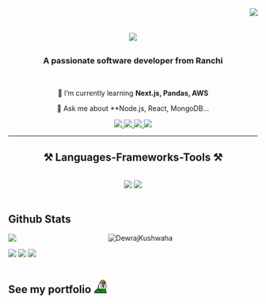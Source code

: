 <!--
<img src="https://rishavanand.github.io/static/images/greetings.gif" align="center" style="width: 100%" />
</br>
<h2> Connect with me on 👇</h2>
<a href="https://www.linkedin.com/in/dewrajkushwaha" target="_blank">
<img src="https://img.shields.io/badge/LinkedIn--blue" />
</a>
<a href="https://www.instagram.com/kushwaha02dew/" target="_blank">
<img src="https://img.shields.io/badge/Instagram--red" />
</a>


<br/> 


-->
<img align="right" src="https://visitor-badge.laobi.icu/badge?page_id=DewrajKushwaha.DewrajKushwaha" />

<h1 align="center">
    <img src="https://readme-typing-svg.herokuapp.com/?font=Righteous&size=35&center=true&vCenter=true&width=500&height=70&duration=5000&lines=Hi+There!+👋;+I'm+Dewraj+Kumar+Kushwaha!;" />
</h1>

<h3 align="center">A passionate software developer from Ranchi</h3>

<br/>

<div align="center">
 <!--
   🔭 I’m currently working on **a marketplace**   -->
 
 🌱 I’m currently learning **Next.js, Pandas, AWS**

💬 Ask me about **Node.js, React, MongoDB...
<!-- or anything [here](https://github.com/DewrajKushwaha/DewrajKushwaha/issues)** -->


 </div>
 
<div align="center"> 
  <a href="mailto:dewrajkumarlochar@gmail.com">
    <img src="https://img.shields.io/badge/Gmail-333333?style=for-the-badge&logo=gmail&logoColor=red" />
  </a>
  <a href="https://www.linkedin.com/in/dewrajkushwaha" target="_blank">
    <img src="https://img.shields.io/badge/LinkedIn-0077B5?style=for-the-badge&logo=linkedin&logoColor=white" target="_blank" />
  </a>
    <a href="https://www.instagram.com/kushwaha02dew/" target="_blank">
    <img src="https://img.shields.io/badge/Insatgram-E1306C?style=for-the-badge&logo=instagram&logoColor=white" target="_blank" />
  </a>
  <a href="https://DewrajKushwaha.github.io" target="_blank">
     <img src="https://img.shields.io/badge/Portfolio-FF5722?style=for-the-badge&logo=todoist&logoColor=white" target="_blank" /> <!-- sqlite, safari, google-chrome are other good icon options -->
  </a>
</div>

 <hr/>
 
<h2 align="center">⚒️ Languages-Frameworks-Tools ⚒️</h2>
<br/>
<div align="center">
    <img src="https://skillicons.dev/icons?i=react,bootstrap,html,css,vscode,github,figma,tailwind,git,github" />
    <img src="https://skillicons.dev/icons?i=nodejs,python,javascript,express,mongodb,c,java,nextjs,mysql,flask" /><br>
</div>


<br/>
<h2> Github Stats </h2> 
<a href="https://github.com/DewrajKushwaha/github-readme-stats"><img align="left" width="40%" src="https://github-readme-stats.vercel.app/api/top-langs/?username=DewrajKushwaha&layout=compact&theme=tokyonight" /></a>
<img width="55%" src="https://github-readme-streak-stats.herokuapp.com/?user=DewrajKushwaha&theme=tokyonight" alt="DewrajKushwaha" />
<br/>

![](https://komarev.com/ghpvc/?username=DewrajKushwaha&color=brightgreen)
![](https://visitor-badge.glitch.me/badge?page_id=DewrajKushwaha.DewrajKushwaha)
<img src="https://img.shields.io/github/forks/DewrajKushwaha/DewrajKushwaha?style=social"></img>
<h2>See my portfolio <img src="https://raw.githubusercontent.com/ItsAnunesS/ItsAnunesS/master/src/img/parrots/flags/indiaparrot.gif" width="30" height="40"/></h2>
<!--https://DewrajKushwaha/Portfolio/

<hr/>

<br/>

